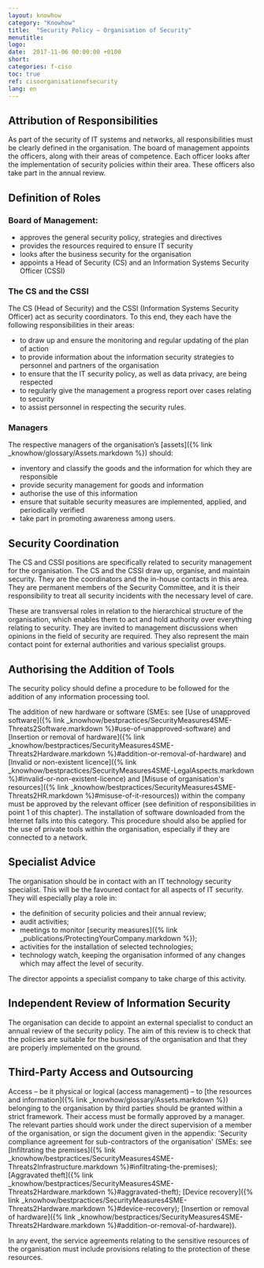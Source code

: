 ```yaml
---
layout: knowhow
category: "Knowhow"
title:  "Security Policy – Organisation of Security"
menutitle:
logo:
date:  2017-11-06 00:00:00 +0100
short:
categories: f-ciso
toc: true
ref: cisoorganisationofsecurity
lang: en
---
```

## Attribution of Responsibilities
As part of the security of IT systems and networks, all responsibilities must be clearly defined in the organisation. The board of management appoints the officers, along with their areas of competence. Each officer looks after the implementation of security policies within their area. These officers also take part in the annual review.

## Definition of Roles

### Board of Management:

* approves the general security policy, strategies and directives
* provides the resources required to ensure IT security
* looks after the business security for the organisation
* appoints a Head of Security (CS) and an Information Systems Security Officer (CSSI)

### The CS and the CSSI
The CS (Head of Security) and the CSSI (Information Systems Security Officer) act as security coordinators. To this end, they each have the following responsibilities in their areas:

* to draw up and ensure the monitoring and regular updating of the plan of action
* to provide information about the information security strategies to personnel and partners of the organisation
* to ensure that the IT security policy, as well as data privacy, are being respected
* to regularly give the management a progress report over cases relating to security
* to assist personnel in respecting the security rules.

### Managers
The respective managers of the organisation’s [assets]({% link _knowhow/glossary/Assets.markdown %}) should:

* inventory and classify the goods and the information for which they are responsible
* provide security management for goods and information
* authorise the use of this information
* ensure that suitable security measures are implemented, applied, and periodically verified
* take part in promoting awareness among users.

## Security Coordination
The CS and CSSI positions are specifically related to security management for the organisation. The CS and the CSSI draw up, organise, and maintain security. They are the coordinators and the in-house contacts in this area. They are permanent members of the Security Committee, and it is their responsibility to treat all security incidents with the necessary level of care.

These are transversal roles in relation to the hierarchical structure of the organisation, which enables them to act and hold authority over everything relating to security. They are invited to management discussions when opinions in the field of security are required. They also represent the main contact point for external authorities and various specialist groups.

## Authorising the Addition of Tools
The security policy should define a procedure to be followed for the addition of any information processing tool.

The addition of new hardware or software (SMEs: see [Use of unapproved software]({% link _knowhow/bestpractices/SecurityMeasures4SME-Threats2Software.markdown %}#use-of-unapproved-software) and [Insertion or removal of hardware]({% link _knowhow/bestpractices/SecurityMeasures4SME-Threats2Hardware.markdown %}#addition-or-removal-of-hardware) and [Invalid or non-existent licence]({% link _knowhow/bestpractices/SecurityMeasures4SME-LegalAspects.markdown %}#invalid-or-non-existent-licence) and [Misuse of organisation's resources]({% link _knowhow/bestpractices/SecurityMeasures4SME-Threats2HR.markdown %}#misuse-of-it-resources)) within the company must be approved by the relevant officer (see definition of responsibilities in point 1 of this chapter). The installation of software downloaded from the Internet falls into this category. This procedure should also be applied for the use of private tools within the organisation, especially if they are connected to a network.

## Specialist Advice
The organisation should be in contact with an IT technology security specialist. This will be the favoured contact for all aspects of IT security. They will especially play a role in:

* the definition of security policies and their annual review;
* audit activities;
* meetings to monitor [security measures]({% link _publications/ProtectingYourCompany.markdown %});
* activities for the installation of selected technologies;
* technology watch, keeping the organisation informed of any changes which may affect the level of security.

The director appoints a specialist company to take charge of this activity.

## Independent Review of Information Security
The organisation can decide to appoint an external specialist to conduct an annual review of the security policy. The aim of this review is to check that the policies are suitable for the business of the organisation and that they are properly implemented on the ground.

## Third-Party Access and Outsourcing
Access – be it physical or logical (access management) – to [the resources and information]({% link _knowhow/glossary/Assets.markdown %}) belonging to the organisation by third parties should be granted within a strict framework. Their access must be formally approved by a manager. The relevant parties should work under the direct supervision of a member of the organisation, or sign the document given in the appendix: 'Security compliance agreement for sub-contractors of the organisation' (SMEs: see [Infiltrating the premises]({% link _knowhow/bestpractices/SecurityMeasures4SME-Threats2Infrastructure.markdown %}#infiltrating-the-premises); [Aggravated theft]({% link _knowhow/bestpractices/SecurityMeasures4SME-Threats2Hardware.markdown %}#aggravated-theft); [Device recovery]({% link _knowhow/bestpractices/SecurityMeasures4SME-Threats2Hardware.markdown %}#device-recovery); [Insertion or removal of hardware]({% link _knowhow/bestpractices/SecurityMeasures4SME-Threats2Hardware.markdown %}#addition-or-removal-of-hardware)).

In any event, the service agreements relating to the sensitive resources of the organisation must include provisions relating to the protection of these resources.
